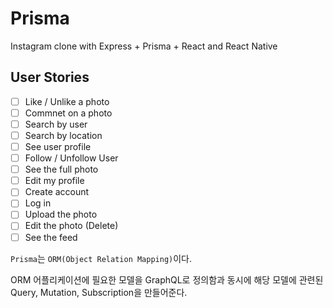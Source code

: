 # Prisma

Instagram clone with Express + Prisma + React and React Native

## User Stories

* [ ] Like / Unlike a photo
* [ ] Commnet on a photo
* [ ] Search by user
* [ ] Search by location
* [ ] See user profile
* [ ] Follow / Unfollow User
* [ ] See the full photo
* [ ] Edit my profile
* [ ] Create account
* [ ] Log in
* [ ] Upload the photo
* [ ] Edit the photo (Delete)
* [ ] See the feed

`Prisma`는 `ORM(Object Relation Mapping)`이다.

ORM
어플리케이션에 필요한 모델을 GraphQL로 정의함과 동시에 해당 모델에 관련된 Query, Mutation, Subscription을 만들어준다.